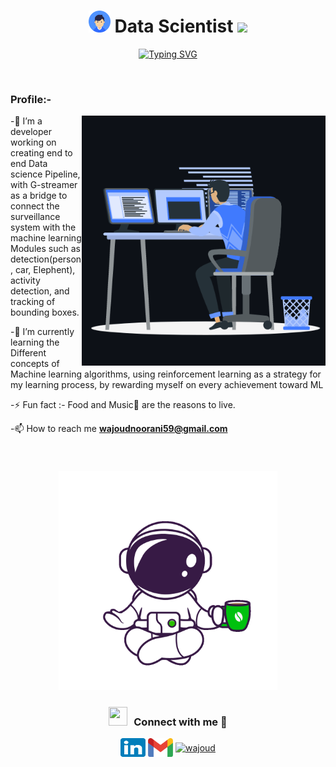 <h1 align="center"><img src="https://github.com/wajoud/wajoud/blob/main/Person.svg" hight="35" width="35"> Data Scientist <img src="https://media.giphy.com/media/hvRJCLFzcasrR4ia7z/giphy.gif" width="35"></h1>
<p align="center">
  <a href="https://git.io/typing-svg"><img src="https://readme-typing-svg.herokuapp.com?font=Fira+Code&pause=1000&width=435&lines=1.5%2B+Years+of++ML+modules+Developments+" alt="Typing SVG" ></a>
</p>

<br>

<p align="right"> <h3>Profile:-</h3>  
  </p>
<p><img align="right" src="https://github.com/wajoud/wajoud/blob/main/animation_500_kxa883sd.gif" alt="wajoud" height="400" width="390"/></p>


-🔭 I’m a developer working on creating end to end Data science Pipeline, with G-streamer as a bridge to connect the surveillance system with the machine learning Modules such as detection(person, car, Elephent), activity detection, and tracking of bounding boxes. 


-🌱 I’m currently learning the Different concepts of Machine learning algorithms, using reinforcement learning as a strategy for my learning process, by rewarding myself on every achievement toward ML

-⚡ Fun fact :- Food and Music🎵 are the reasons to live.

-📫 How to reach me **wajoudnoorani59@gmail.com**

<br>
</p>

<!-- ![Dino](https://github.com/wajoud/wajoud/blob/main/dino.gif) -->
<h3 align="center"><img src="https://github.com/wajoud/wajoud/blob/main/astronaut-in-tea-break.gif" hight="350" width="350"></h3>

<h3 align="center" > <img src="https://media.giphy.com/media/iY8CRBdQXODJSCERIr/giphy.gif" width="30" height="30" style="margin-right: 10px;">Connect with me 🤝 </h3>

<p align="center">
  <a href="https://www.linkedin.com/in/wajoud-noorani-7b6054118" target="blank"><img align="center"
      src="https://github.com/wajoud/wajoud/blob/main/linkedin.svg"
      alt="wajoud" height="30" width="40" /></a>
  <a href="mailto:wajoudnoorani59@gmail.com" target="blank"><img align="center"
      src="https://github.com/wajoud/wajoud/blob/main/Gmail.svg"
      alt="wajoud" height="30" width="40" /></a>
  <a href="https://www.hackerrank.com/WajoudNoorani?hr_r=1" target="blank"><img align="center"
      src="https://raw.githubusercontent.com/rahuldkjain/github-profile-readme-generator/master/src/images/icons/Social/hackerrank.svg"
      alt="wajoud" height="30" width="40" /></a>

</p>


<!--
**wajoud/wajoud** is a ✨ _special_ ✨ repository because its `README.md` (this file) appears on your GitHub profile.

Here are some ideas to get you started:

- 🔭 I’m currently working on ...
- 🌱 I’m currently learning ...
- 👯 I’m looking to collaborate on ...
- 🤔 I’m looking for help with ...
- 💬 Ask me about ...
- 📫 How to reach me: ...
- 😄 Pronouns: ...
- ⚡ Fun fact: ...
-->

